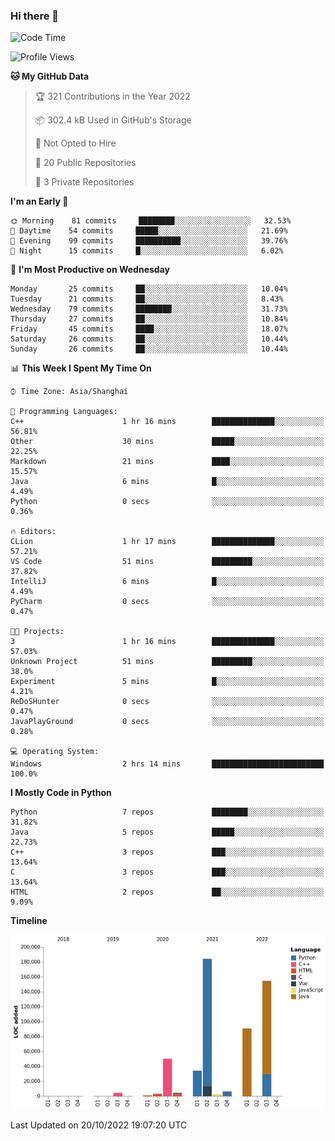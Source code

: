 ### Hi there 👋

<!--START_SECTION:waka-->
![Code Time](http://img.shields.io/badge/Code%20Time-574%20hrs%2013%20mins-blue)

![Profile Views](http://img.shields.io/badge/Profile%20Views-0-blue)

**🐱 My GitHub Data** 

> 🏆 321 Contributions in the Year 2022
 > 
> 📦 302.4 kB Used in GitHub's Storage 
 > 
> 🚫 Not Opted to Hire
 > 
> 📜 20 Public Repositories 
 > 
> 🔑 3 Private Repositories  
 > 
**I'm an Early 🐤** 

```text
🌞 Morning    81 commits     ████████░░░░░░░░░░░░░░░░░   32.53% 
🌆 Daytime    54 commits     █████░░░░░░░░░░░░░░░░░░░░   21.69% 
🌃 Evening    99 commits     ██████████░░░░░░░░░░░░░░░   39.76% 
🌙 Night      15 commits     █░░░░░░░░░░░░░░░░░░░░░░░░   6.02%

```
📅 **I'm Most Productive on Wednesday** 

```text
Monday       25 commits     ██░░░░░░░░░░░░░░░░░░░░░░░   10.04% 
Tuesday      21 commits     ██░░░░░░░░░░░░░░░░░░░░░░░   8.43% 
Wednesday    79 commits     ████████░░░░░░░░░░░░░░░░░   31.73% 
Thursday     27 commits     ██░░░░░░░░░░░░░░░░░░░░░░░   10.84% 
Friday       45 commits     ████░░░░░░░░░░░░░░░░░░░░░   18.07% 
Saturday     26 commits     ██░░░░░░░░░░░░░░░░░░░░░░░   10.44% 
Sunday       26 commits     ██░░░░░░░░░░░░░░░░░░░░░░░   10.44%

```


📊 **This Week I Spent My Time On** 

```text
⌚︎ Time Zone: Asia/Shanghai

💬 Programming Languages: 
C++                      1 hr 16 mins        ██████████████░░░░░░░░░░░   56.81% 
Other                    30 mins             █████░░░░░░░░░░░░░░░░░░░░   22.25% 
Markdown                 21 mins             ████░░░░░░░░░░░░░░░░░░░░░   15.57% 
Java                     6 mins              █░░░░░░░░░░░░░░░░░░░░░░░░   4.49% 
Python                   0 secs              ░░░░░░░░░░░░░░░░░░░░░░░░░   0.36%

🔥 Editors: 
CLion                    1 hr 17 mins        ██████████████░░░░░░░░░░░   57.21% 
VS Code                  51 mins             █████████░░░░░░░░░░░░░░░░   37.82% 
IntelliJ                 6 mins              █░░░░░░░░░░░░░░░░░░░░░░░░   4.49% 
PyCharm                  0 secs              ░░░░░░░░░░░░░░░░░░░░░░░░░   0.47%

🐱‍💻 Projects: 
3                        1 hr 16 mins        ██████████████░░░░░░░░░░░   57.03% 
Unknown Project          51 mins             █████████░░░░░░░░░░░░░░░░   38.0% 
Experiment               5 mins              █░░░░░░░░░░░░░░░░░░░░░░░░   4.21% 
ReDoSHunter              0 secs              ░░░░░░░░░░░░░░░░░░░░░░░░░   0.47% 
JavaPlayGround           0 secs              ░░░░░░░░░░░░░░░░░░░░░░░░░   0.28%

💻 Operating System: 
Windows                  2 hrs 14 mins       █████████████████████████   100.0%

```

**I Mostly Code in Python** 

```text
Python                   7 repos             ████████░░░░░░░░░░░░░░░░░   31.82% 
Java                     5 repos             █████░░░░░░░░░░░░░░░░░░░░   22.73% 
C++                      3 repos             ███░░░░░░░░░░░░░░░░░░░░░░   13.64% 
C                        3 repos             ███░░░░░░░░░░░░░░░░░░░░░░   13.64% 
HTML                     2 repos             ██░░░░░░░░░░░░░░░░░░░░░░░   9.09%

```


**Timeline**

![Chart not found](https://raw.githubusercontent.com/SuperMaxine/SuperMaxine/main/charts/bar_graph.png) 


 Last Updated on 20/10/2022 19:07:20 UTC
<!--END_SECTION:waka-->

<!--
**SuperMaxine/SuperMaxine** is a ✨ _special_ ✨ repository because its `README.md` (this file) appears on your GitHub profile.

Here are some ideas to get you started:

- 🔭 I’m currently working on ...
- 🌱 I’m currently learning ...
- 👯 I’m looking to collaborate on ...
- 🤔 I’m looking for help with ...
- 💬 Ask me about ...
- 📫 How to reach me: ...
- 😄 Pronouns: ...
- ⚡ Fun fact: ...
-->

